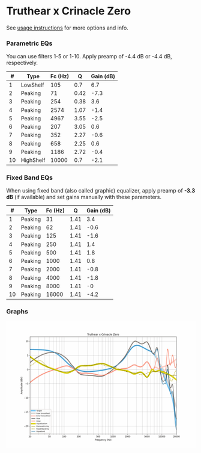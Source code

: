 # Truthear x Crinacle Zero
See [usage instructions](https://github.com/jaakkopasanen/AutoEq#usage) for more options and info.

### Parametric EQs
You can use filters 1-5 or 1-10. Apply preamp of -4.4 dB or -4.4 dB, respectively.

|   # | Type      |   Fc (Hz) |    Q |   Gain (dB) |
|-----|-----------|-----------|------|-------------|
|   1 | LowShelf  |       105 | 0.7  |         6.7 |
|   2 | Peaking   |        71 | 0.42 |        -7.3 |
|   3 | Peaking   |       254 | 0.38 |         3.6 |
|   4 | Peaking   |      2574 | 1.07 |        -1.4 |
|   5 | Peaking   |      4967 | 3.55 |        -2.5 |
|   6 | Peaking   |       207 | 3.05 |         0.6 |
|   7 | Peaking   |       352 | 2.27 |        -0.6 |
|   8 | Peaking   |       658 | 2.25 |         0.6 |
|   9 | Peaking   |      1186 | 2.72 |        -0.4 |
|  10 | HighShelf |     10000 | 0.7  |        -2.1 |

### Fixed Band EQs
When using fixed band (also called graphic) equalizer, apply preamp of **-3.3 dB** (if available) and set gains manually with these parameters.

|   # | Type    |   Fc (Hz) |    Q |   Gain (dB) |
|-----|---------|-----------|------|-------------|
|   1 | Peaking |        31 | 1.41 |         3.4 |
|   2 | Peaking |        62 | 1.41 |        -0.6 |
|   3 | Peaking |       125 | 1.41 |        -1.6 |
|   4 | Peaking |       250 | 1.41 |         1.4 |
|   5 | Peaking |       500 | 1.41 |         1.8 |
|   6 | Peaking |      1000 | 1.41 |         0.8 |
|   7 | Peaking |      2000 | 1.41 |        -0.8 |
|   8 | Peaking |      4000 | 1.41 |        -1.8 |
|   9 | Peaking |      8000 | 1.41 |        -0   |
|  10 | Peaking |     16000 | 1.41 |        -4.2 |

### Graphs
![](./Truthear%20x%20Crinacle%20Zero.png)
